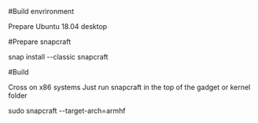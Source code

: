 #Build envrironment

Prepare Ubuntu 18.04 desktop

#Prepare snapcraft

snap install --classic snapcraft

#Build

Cross on x86 systems
Just run snapcraft in the top of the gadget or kernel folder

sudo snapcraft --target-arch=armhf
